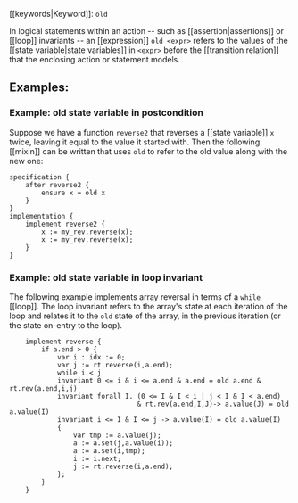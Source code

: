 [[keywords|Keyword]]:  `old`

In logical statements within an action -- such as [[assertion|assertions]] or [[loop]] invariants -- an [[expression]] `old <expr>` refers to the values of the [[state variable|state variables]] in `<expr>` before the [[transition relation]] that the enclosing action or statement models.

## Examples:

### Example: old state variable in postcondition

Suppose we have a function `reverse2` that reverses a [[state variable]] `x` twice, leaving it equal to the value it started with. Then the following [[mixin]] can be written that uses `old` to refer to the old value along with the new one:

```
specification {
    after reverse2 {
        ensure x = old x
    }
}
implementation {
    implement reverse2 {
        x := my_rev.reverse(x);
        x := my_rev.reverse(x);
    }
}
```

### Example: old state variable in loop invariant

The following example implements array reversal in terms of a `while` [[loop]]. The loop invariant refers to the array's state at each iteration of the loop and relates it to the `old` state of the array, in the previous iteration (or the state on-entry to the loop).

```
    implement reverse {
        if a.end > 0 {
            var i : idx := 0;
            var j := rt.reverse(i,a.end);
            while i < j
            invariant 0 <= i & i <= a.end & a.end = old a.end & rt.rev(a.end,i,j)
            invariant forall I. (0 <= I & I < i | j < I & I < a.end) 
                                & rt.rev(a.end,I,J)-> a.value(J) = old a.value(I)
            invariant i <= I & I <= j -> a.value(I) = old a.value(I)
            {
                var tmp := a.value(j);
                a := a.set(j,a.value(i));
                a := a.set(i,tmp);
                i := i.next;
                j := rt.reverse(i,a.end);
            };
        }
    }
```
